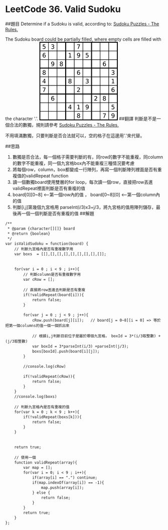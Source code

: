 ﻿# LeetCode 36. Valid Sudoku
##題目
Determine if a Sudoku is valid, according to: [Sudoku Puzzles - The Rules.](http://sudoku.com.au/TheRules.aspx)

The Sudoku board could be partially filled, where empty cells are filled with the character '.'.
![](/picture/36.png)
##翻譯
判斷是不是一個合法的數獨，規則請參考 [Sudoku Puzzles - The Rules.](http://sudoku.com.au/TheRules.aspx)
  
不用填滿數獨，只要判斷是否合法就可以，空的格子在這邊用'.'來代替。

##思路
1. 數獨是否合法，每一個格子需要判斷的有，同row的數字不能重複，同column的數字不能重複，同一個九宮格box內不能重複三種情況要考慮
2. 將每個row，column，box都變成一行陣列，再寫一個判斷陣列裡面是否有重複值的validRepeat function
3. 讀一個數獨board使用雙層的for loop，每次讀一個row，直接把row丟進validRepeat裡面判斷是否有重複的值 
3. board[0][0~8] <--第一個row內的值  ，  board[0~8][0] <--第一個column內的值
4. 判斷[i,j]第幾個九宮格用 parseInt(i/3)x3+j/3，將九宮格的值用陣列儲存，最後再一個一個判斷是否有重複的值
##解題
```
/**
 * @param {character[][]} board
 * @return {boolean}
 */
var isValidSudoku = function(board) {
    // 判斷九宮格內是否有重複數字用    
    var boxs  = [[],[],[],[],[],[],[],[],[]];
    
    
    for(var i = 0 ; i < 9 ; i++){
        // 判斷column是否有重複數字用    
        var cRow = [];
        
        // 直接將row丟進去判斷是否有重複
        if(!validRepeat(board[i])){
            return false;
        }
        
        for(var j = 0 ; j < 9 ; j++){
            cRow.push(board[j][i]);   // board[j = 0~8][i = 0] => 等於把第一個columns的值一個一個抓出來 
            
            // 根據i,j判斷目前位子是屬於哪個九宮格， boxId = 3*(i/3取整數) + (j/3取整數)
            var boxId = 3*parseInt(i/3) +parseInt(j/3);
            boxs[boxId].push(board[i][j]);
        }
        
        //console.log(cRow)
        
        if(!validRepeat(cRow)){
            return false;
        }
    }
    //console.log(boxs)
            
    // 判斷九宮格內是否有重複的值    
    for(var k = 0 ; k < 9 ; k++){
        if(!validRepeat(boxs[k])){
            return false;
        }
    }
    

    return true;
    
    // 使用一個
    function validRepeat(array){
        var map = [];
        for(var i = 0; i < 9 ; i++){
            if(array[i] == ".") continue;
            if(map.indexOf(array[i]) == -1){
                map.push(array[i]);
            } else {
                return false;
            }
        }
        return true;
    }
};
```

